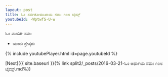 ```yaml
---
layout: post
title: ಓಂ ಸರ್ವತೋಮುಖಾಯ ನಮಃ ೧೦೮ ಟೈಮ್ಸ್
youtubeId: -WptwfS-U-w
---
```

 
 
 ಓಂ ಮಹತೇ ನಮಃ  
 
 -  ಯಾರು ಶ್ರೇಷ್ಠರು 
 
  
 
  
 
 
 
 
 
 


{% include youtubePlayer.html id=page.youtubeId %}
 
[Next]({{ site.baseurl }}{% link  split2/_posts/2016-03-21-ಓಂ ಅರ್ಥಾಯ ನಮಃ ೧೦೮ ಟೈಮ್ಸ್.md%})
 
